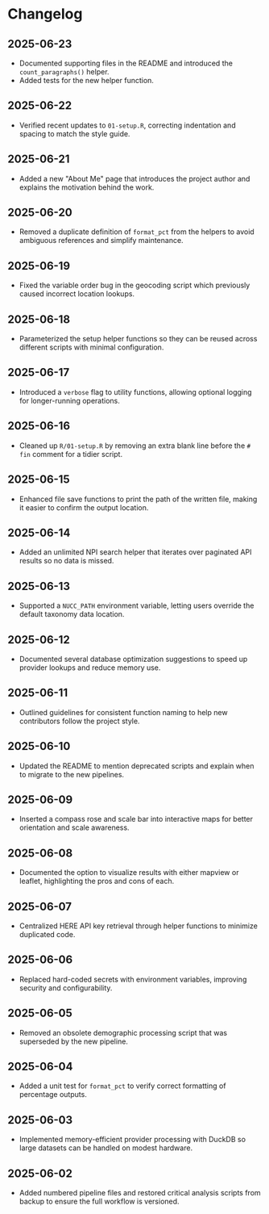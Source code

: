 # Changelog
## 2025-06-23
- Documented supporting files in the README and introduced the `count_paragraphs()` helper.
- Added tests for the new helper function.


## 2025-06-22
- Verified recent updates to `01-setup.R`, correcting indentation and spacing to match the style guide.

## 2025-06-21
- Added a new "About Me" page that introduces the project author and explains the motivation behind the work.

## 2025-06-20
- Removed a duplicate definition of `format_pct` from the helpers to avoid ambiguous references and simplify maintenance.

## 2025-06-19
- Fixed the variable order bug in the geocoding script which previously caused incorrect location lookups.

## 2025-06-18
- Parameterized the setup helper functions so they can be reused across different scripts with minimal configuration.

## 2025-06-17
- Introduced a `verbose` flag to utility functions, allowing optional logging for longer-running operations.

## 2025-06-16
- Cleaned up `R/01-setup.R` by removing an extra blank line before the `# fin` comment for a tidier script.

## 2025-06-15
- Enhanced file save functions to print the path of the written file, making it easier to confirm the output location.

## 2025-06-14
- Added an unlimited NPI search helper that iterates over paginated API results so no data is missed.

## 2025-06-13
- Supported a `NUCC_PATH` environment variable, letting users override the default taxonomy data location.

## 2025-06-12
- Documented several database optimization suggestions to speed up provider lookups and reduce memory use.

## 2025-06-11
- Outlined guidelines for consistent function naming to help new contributors follow the project style.

## 2025-06-10
- Updated the README to mention deprecated scripts and explain when to migrate to the new pipelines.

## 2025-06-09
- Inserted a compass rose and scale bar into interactive maps for better orientation and scale awareness.

## 2025-06-08
- Documented the option to visualize results with either mapview or leaflet, highlighting the pros and cons of each.

## 2025-06-07
- Centralized HERE API key retrieval through helper functions to minimize duplicated code.

## 2025-06-06
- Replaced hard-coded secrets with environment variables, improving security and configurability.

## 2025-06-05
- Removed an obsolete demographic processing script that was superseded by the new pipeline.

## 2025-06-04
- Added a unit test for `format_pct` to verify correct formatting of percentage outputs.

## 2025-06-03
- Implemented memory-efficient provider processing with DuckDB so large datasets can be handled on modest hardware.

## 2025-06-02
- Added numbered pipeline files and restored critical analysis scripts from backup to ensure the full workflow is versioned.
